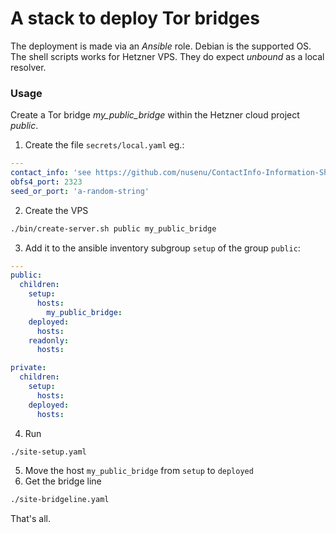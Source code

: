 # A stack to deploy Tor bridges
The deployment is made via an _Ansible_ role.
Debian is the supported OS.
The shell scripts works for Hetzner VPS.
They do expect _unbound_ as a local resolver.

### Usage
Create a Tor bridge *my_public_bridge* within the Hetzner cloud project _public_.
1. Create the file `secrets/local.yaml` eg.:

```yaml
---
contact_info: 'see https://github.com/nusenu/ContactInfo-Information-Sharing-Specification'
obfs4_port: 2323
seed_or_port: 'a-random-string'
```
2. Create the VPS

```bash
./bin/create-server.sh public my_public_bridge
```
3. Add it to the ansible inventory subgroup `setup` of the group `public`:

```yaml
---
public:
  children:
    setup:
      hosts:
        my_public_bridge:
    deployed:
      hosts:
    readonly:
      hosts:

private:
  children:
    setup:
      hosts:
    deployed:
      hosts:
```
4. Run

```bash
./site-setup.yaml
```
5. Move the host `my_public_bridge` from `setup` to `deployed`
6. Get the bridge line

```bash
./site-bridgeline.yaml
```

That's all.
